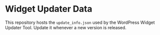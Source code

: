# Widget Updater Data

This repository hosts the `update_info.json` used by the WordPress Widget Updater Tool.
Update it whenever a new version is released.
